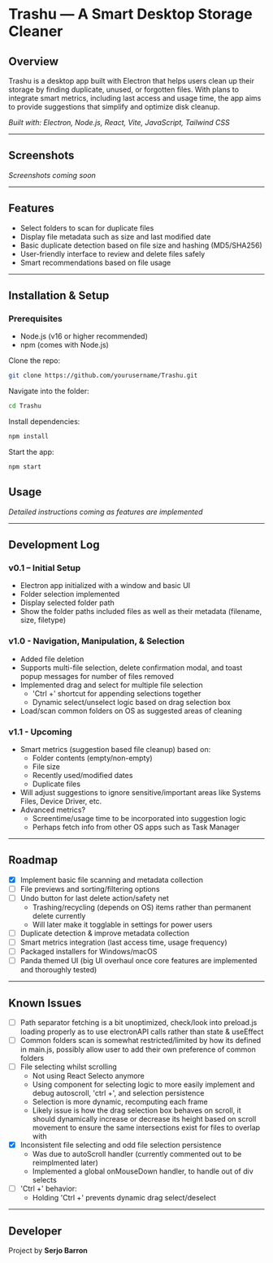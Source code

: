 # Trashu — A Smart Desktop Storage Cleaner

## Overview  
Trashu is a desktop app built with Electron that helps users clean up their storage by finding duplicate, unused, or forgotten files. With plans to integrate smart metrics, including last access and usage time, the app aims to provide suggestions that simplify and optimize disk cleanup.

*Built with: Electron, Node.js, React, Vite, JavaScript, Tailwind CSS*

---

## Screenshots  

*Screenshots coming soon*

---

## Features  
- Select folders to scan for duplicate files  
- Display file metadata such as size and last modified date  
- Basic duplicate detection based on file size and hashing (MD5/SHA256)
- User-friendly interface to review and delete files safely  
- Smart recommendations based on file usage  

---

## Installation & Setup  

### Prerequisites  
- Node.js (v16 or higher recommended)  
- npm (comes with Node.js)  

Clone the repo:  
```bash
git clone https://github.com/yourusername/Trashu.git
```
Navigate into the folder:
```bash
cd Trashu
```

Install dependencies:
```bash
npm install
```

Start the app:
```bash
npm start
```

## Usage

*Detailed instructions coming as features are implemented*

---

## Development Log

### **v0.1 – Initial Setup**
- Electron app initialized with a window and basic UI
- Folder selection implemented
- Display selected folder path
- Show the folder paths included files as well as their metadata (filename, size, filetype)

### **v1.0 - Navigation, Manipulation, & Selection**
- Added file deletion
- Supports multi-file selection, delete confirmation modal, and toast popup messages for number of files removed
- Implemented drag and select for multiple file selection
    - 'Ctrl +' shortcut for appending selections together
    - Dynamic select/unselect logic based on drag selection box
- Load/scan common folders on OS as suggested areas of cleaning

### **v1.1 - Upcoming**
- Smart metrics (suggestion based file cleanup) based on:
    - Folder contents (empty/non-empty)
    - File size
    - Recently used/modified dates
    - Duplicate files
- Will adjust suggestions to ignore sensitive/important areas like Systems Files, Device Driver, etc.
- Advanced metrics?
    - Screentime/usage time to be incorporated into suggestion logic
    - Perhaps fetch info from other OS apps such as Task Manager

---

## Roadmap
- [x] Implement basic file scanning and metadata collection
- [ ] File previews and sorting/filtering options
- [ ] Undo button for last delete action/safety net
    - Trashing/recycling (depends on OS) items rather than permanent delete currently
    - Will later make it togglable in settings for power users
- [ ] Duplicate detection & improve metadata collection
- [ ] Smart metrics integration (last access time, usage frequency)
- [ ] Packaged installers for Windows/macOS
- [ ] Panda themed UI (big UI overhaul once core features are implemented and thoroughly tested)

---

## Known Issues
- [ ] Path separator fetching is a bit unoptimized, check/look into preload.js loading properly as to use electronAPI calls rather than state & useEffect
- [ ] Common folders scan is somewhat restricted/limited by how its defined in main.js, possibly allow user to add their own preference of common folders
- [ ] File selecting whilst scrolling
    - Not using React Selecto anymore
    - Using component for selecting logic to more easily implement and debug autoscroll, 'ctrl +', and selection persistence
    - Selection is more dynamic, recomputing each frame
    - Likely issue is how the drag selection box behaves on scroll, it should dynamically increase or decrease its height based on scroll movement to ensure the same intersections exist for files to overlap with
- [x] Inconsistent file selecting and odd file selection persistence
    - Was due to autoScroll handler (currently commented out to be reimplmented later)
    - Implemented a global onMouseDown handler, to handle out of div selects
- [ ] 'Ctrl +' behavior:
    - Holding 'Ctrl +' prevents dynamic drag select/deselect

---

## Developer

Project by **Serjo Barron**